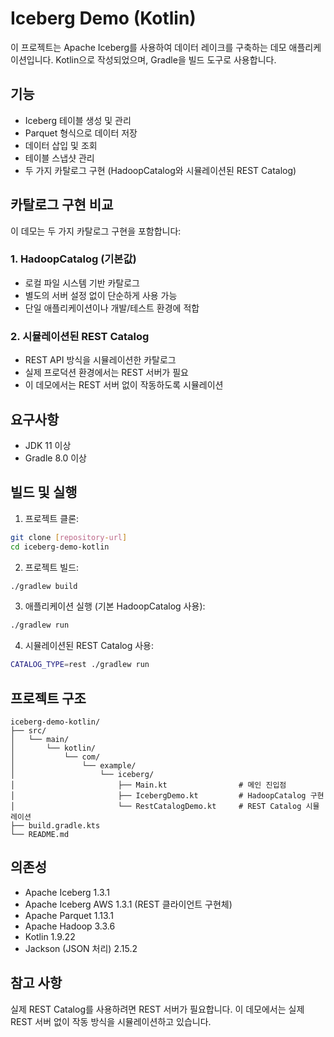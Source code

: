 # Iceberg Demo (Kotlin)

이 프로젝트는 Apache Iceberg를 사용하여 데이터 레이크를 구축하는 데모 애플리케이션입니다. Kotlin으로 작성되었으며, Gradle을 빌드 도구로 사용합니다.

## 기능

- Iceberg 테이블 생성 및 관리
- Parquet 형식으로 데이터 저장
- 데이터 삽입 및 조회
- 테이블 스냅샷 관리
- 두 가지 카탈로그 구현 (HadoopCatalog와 시뮬레이션된 REST Catalog)

## 카탈로그 구현 비교

이 데모는 두 가지 카탈로그 구현을 포함합니다:

### 1. HadoopCatalog (기본값)

- 로컬 파일 시스템 기반 카탈로그
- 별도의 서버 설정 없이 단순하게 사용 가능
- 단일 애플리케이션이나 개발/테스트 환경에 적합

### 2. 시뮬레이션된 REST Catalog

- REST API 방식을 시뮬레이션한 카탈로그
- 실제 프로덕션 환경에서는 REST 서버가 필요
- 이 데모에서는 REST 서버 없이 작동하도록 시뮬레이션

## 요구사항

- JDK 11 이상
- Gradle 8.0 이상

## 빌드 및 실행

1. 프로젝트 클론:
```bash
git clone [repository-url]
cd iceberg-demo-kotlin
```

2. 프로젝트 빌드:
```bash
./gradlew build
```

3. 애플리케이션 실행 (기본 HadoopCatalog 사용):
```bash
./gradlew run
```

4. 시뮬레이션된 REST Catalog 사용:
```bash
CATALOG_TYPE=rest ./gradlew run
```

## 프로젝트 구조

```
iceberg-demo-kotlin/
├── src/
│   └── main/
│       └── kotlin/
│           └── com/
│               └── example/
│                   └── iceberg/
│                       ├── Main.kt                # 메인 진입점
│                       ├── IcebergDemo.kt         # HadoopCatalog 구현
│                       └── RestCatalogDemo.kt     # REST Catalog 시뮬레이션
├── build.gradle.kts
└── README.md
```

## 의존성

- Apache Iceberg 1.3.1
- Apache Iceberg AWS 1.3.1 (REST 클라이언트 구현체)
- Apache Parquet 1.13.1
- Apache Hadoop 3.3.6
- Kotlin 1.9.22
- Jackson (JSON 처리) 2.15.2

## 참고 사항

실제 REST Catalog를 사용하려면 REST 서버가 필요합니다. 이 데모에서는 실제 REST 서버 없이 작동 방식을 시뮬레이션하고 있습니다. 